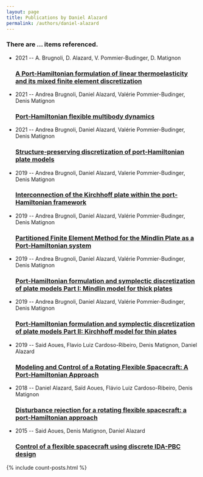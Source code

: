 ```yaml
---
layout: page
title: Publications by Daniel Alazard
permalink: /authors/daniel-alazard
---
```


<h3 id="number-posts">There are ... items referenced.</h3>
<ul class="post-list">
<li><span class='post-meta'>2021 -- A. Brugnoli, D. Alazard, V. Pommier-Budinger, D. Matignon</span><h3><a class='post-link' href="{{ site.baseurl }}/a-port-hamiltonian-formulation-of-linear-thermoelasticity-and-its-mixed-finite-element-discretization">A Port-Hamiltonian formulation of linear thermoelasticity and its mixed finite element discretization</a></h3></li>
<li><span class='post-meta'>2021 -- Andrea Brugnoli, Daniel Alazard, Valérie Pommier-Budinger, Denis Matignon</span><h3><a class='post-link' href="{{ site.baseurl }}/port-hamiltonian-flexible-multibody-dynamics">Port-Hamiltonian flexible multibody dynamics</a></h3></li>
<li><span class='post-meta'>2021 -- Andrea Brugnoli, Daniel Alazard, Valérie Pommier-Budinger, Denis Matignon</span><h3><a class='post-link' href="{{ site.baseurl }}/structure-preserving-discretization-of-port-hamiltonian-plate-models">Structure-preserving discretization of port-Hamiltonian plate models</a></h3></li>
<li><span class='post-meta'>2019 -- Andrea Brugnoli, Daniel Alazard, Valerie Pommier-Budinger, Denis Matignon</span><h3><a class='post-link' href="{{ site.baseurl }}/interconnection-of-the-kirchhoff-plate-within-the-port-hamiltonian-framework">Interconnection of the Kirchhoff plate within the port-Hamiltonian framework</a></h3></li>
<li><span class='post-meta'>2019 -- Andrea Brugnoli, Daniel Alazard, Valérie Pommier-Budinger, Denis Matignon</span><h3><a class='post-link' href="{{ site.baseurl }}/partitioned-finite-element-method-for-the-mindlin-plate-as-a-port-hamiltonian-system">Partitioned Finite Element Method for the Mindlin Plate as a Port-Hamiltonian system</a></h3></li>
<li><span class='post-meta'>2019 -- Andrea Brugnoli, Daniel Alazard, Valérie Pommier-Budinger, Denis Matignon</span><h3><a class='post-link' href="{{ site.baseurl }}/port-hamiltonian-formulation-and-symplectic-discretization-of-plate-models-part-i-mindlin-model-for-thick-plates">Port-Hamiltonian formulation and symplectic discretization of plate models Part I: Mindlin model for thick plates</a></h3></li>
<li><span class='post-meta'>2019 -- Andrea Brugnoli, Daniel Alazard, Valérie Pommier-Budinger, Denis Matignon</span><h3><a class='post-link' href="{{ site.baseurl }}/port-hamiltonian-formulation-and-symplectic-discretization-of-plate-models-part-ii-kirchhoff-model-for-thin-plates">Port-Hamiltonian formulation and symplectic discretization of plate models Part II: Kirchhoff model for thin plates</a></h3></li>
<li><span class='post-meta'>2019 -- Said Aoues, Flavio Luiz Cardoso-Ribeiro, Denis Matignon, Daniel Alazard</span><h3><a class='post-link' href="{{ site.baseurl }}/modeling-and-control-of-a-rotating-flexible-spacecraft-a-port-hamiltonian-approach">Modeling and Control of a Rotating Flexible Spacecraft: A Port-Hamiltonian Approach</a></h3></li>
<li><span class='post-meta'>2018 -- Daniel Alazard, Saïd Aoues, Flávio Luiz Cardoso-Ribeiro, Denis Matignon</span><h3><a class='post-link' href="{{ site.baseurl }}/disturbance-rejection-for-a-rotating-flexible-spacecraft-a-port-hamiltonian-approach">Disturbance rejection for a rotating flexible spacecraft: a port-Hamiltonian approach</a></h3></li>
<li><span class='post-meta'>2015 -- Said Aoues, Denis Matignon, Daniel Alazard</span><h3><a class='post-link' href="{{ site.baseurl }}/control-of-a-flexible-spacecraft-using-discrete-ida-pbc-design">Control of a flexible spacecraft using discrete IDA-PBC design</a></h3></li>

</ul>
{% include count-posts.html %}
